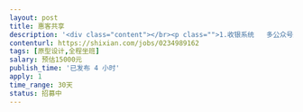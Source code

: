 ```yaml
---                
layout: post       
title: 惠客共享           
description: '<div class="content"></br><p class="">1.收银系统   多公众号运营    现有系统源码需要二次开发   节约了不少麻烦</br><br/>2.美容美发收银系统</br><br/>3.需要擅长收银系统开发，擅长java开发</br><br/></br><br/>   开发项目都可以使用现有源码 二次开发</p></br></div>'     
contenturl: https://shixian.com/jobs/0234989162      
tags: [原型设计,全程坐班]            
salary: 预估15000元          
publish_time: '已发布 4 小时'         
apply: 1                   
time_range: 30天              
status: 招募中                  
---                 
```

